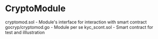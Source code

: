 # CryptoModule

cryptomod.sol - Module's interface for interaction with smart contract
gocryp/cryptomod.go - Module per se
kyc_scont.sol - Smart contract for test and illlustration
